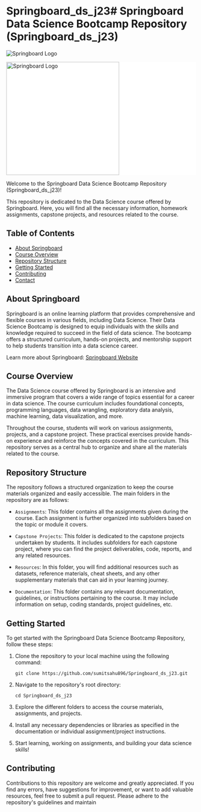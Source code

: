 # Springboard_ds_j23# Springboard Data Science Bootcamp Repository (Springboard_ds_j23)

![Springboard Logo](https://github.com/Sumitsahu896/Springboard_ds_j23/assets/11928791/2ed892a8-9cae-4913-b199-7abfe5665409)

<div style="background-color:white">
    <img src="https://github.com/Sumitsahu896/Springboard_ds_j23/assets/11928791/2ed892a8-9cae-4913-b199-7abfe5665409" alt="Springboard Logo" width="300">
</div>

Welcome to the Springboard Data Science Bootcamp Repository (Springboard_ds_j23)!

This repository is dedicated to the Data Science course offered by Springboard. Here, you will find all the necessary information, homework assignments, capstone projects, and resources related to the course.

## Table of Contents

- [About Springboard](#about-springboard)
- [Course Overview](#course-overview)
- [Repository Structure](#repository-structure)
- [Getting Started](#getting-started)
- [Contributing](#contributing)
- [Contact](#contact)

## About Springboard

Springboard is an online learning platform that provides comprehensive and flexible courses in various fields, including Data Science. Their Data Science Bootcamp is designed to equip individuals with the skills and knowledge required to succeed in the field of data science. The bootcamp offers a structured curriculum, hands-on projects, and mentorship support to help students transition into a data science career.

Learn more about Springboard: [Springboard Website](https://www.springboard.com/)

## Course Overview

The Data Science course offered by Springboard is an intensive and immersive program that covers a wide range of topics essential for a career in data science. The course curriculum includes foundational concepts, programming languages, data wrangling, exploratory data analysis, machine learning, data visualization, and more.

Throughout the course, students will work on various assignments, projects, and a capstone project. These practical exercises provide hands-on experience and reinforce the concepts covered in the curriculum. This repository serves as a central hub to organize and share all the materials related to the course.

## Repository Structure

The repository follows a structured organization to keep the course materials organized and easily accessible. The main folders in the repository are as follows:

- `Assignments`: This folder contains all the assignments given during the course. Each assignment is further organized into subfolders based on the topic or module it covers.

- `Capstone Projects`: This folder is dedicated to the capstone projects undertaken by students. It includes subfolders for each capstone project, where you can find the project deliverables, code, reports, and any related resources.

- `Resources`: In this folder, you will find additional resources such as datasets, reference materials, cheat sheets, and any other supplementary materials that can aid in your learning journey.

- `Documentation`: This folder contains any relevant documentation, guidelines, or instructions pertaining to the course. It may include information on setup, coding standards, project guidelines, etc.

## Getting Started

To get started with the Springboard Data Science Bootcamp Repository, follow these steps:

1. Clone the repository to your local machine using the following command:

   ```
   git clone https://github.com/sumitsahu896/Springboard_ds_j23.git
   ```

2. Navigate to the repository's root directory:

   ```
   cd Springboard_ds_j23
   ```

3. Explore the different folders to access the course materials, assignments, and projects.

4. Install any necessary dependencies or libraries as specified in the documentation or individual assignment/project instructions.

5. Start learning, working on assignments, and building your data science skills!

## Contributing

Contributions to this repository are welcome and greatly appreciated. If you find any errors, have suggestions for improvement, or want to add valuable resources, feel free to submit a pull request. Please adhere to the repository's guidelines and maintain
